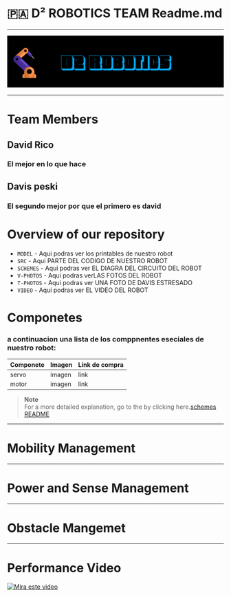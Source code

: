 # 🇵🇦 D² ROBOTICS TEAM Readme.md

---
<p align="center">
  <img src="./D2%20ROBOTICS.gif" alt="D2 ROBOTICS banner">
</p>

---

# Team Members

## David Rico
### El mejor en lo que hace
## Davis peski
### El segundo mejor por que el primero es david


# Overview of our repository
- `MODEL` - Aqui podras ver los printables de nuestro robot
- `SRC` - Aqui PARTE DEL CODIGO DE NUESTRO ROBOT
- `SCHEMES` - Aqui podras ver EL DIAGRA DEL CIRCUITO DEL ROBOT
- `V-PHOTOS` - Aqui podras verLAS FOTOS DEL ROBOT
- `T-PHOTOS` - Aqui podras ver  UNA FOTO DE DAVIS ESTRESADO
- `VIDEO` - Aqui podras ver EL VIDEO DEL ROBOT

# Componetes
### a continuacion una lista de los comppnentes eseciales de nuestro robot:
| Componete | Imagen | Link  de compra |
|--------------|--------------|--------------|
| servo | imagen | link |
| motor|imagen | link |

> **Note**  
> For a more detailed explanation, go to the  by clicking here.[schemes README](./path/to/SCHEMES/README.md)

---
# Mobility Management

---
# Power and Sense Management

---
# Obstacle Mangemet

---
# Performance Video
[![Mira este video](https://img.youtube.com/vi/dQw4w9WgXcQ/0.jpg)](https://www.youtube.com/watch?v=dQw4w9WgXcQ)

 
  
